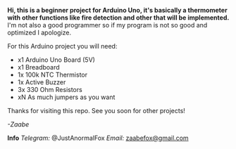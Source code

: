 **Hi, this is a beginner project for Arduino Uno, it's basically a thermometer with other functions like fire detection and other that will be implemented.**
I'm not also a good programmer so if my program is not so good and optimized I apologize.

For this Arduino project you will need:
  - x1 Arduino Uno Board (5V)
  - x1 Breadboard
  - 1x 100k NTC Thermistor
  - 1x Active Buzzer
  - 3x 330 Ohm Resistors
  - xN As much jumpers as you want

Thanks for visiting this repo.
See you soon for other projects!

*-Zaabe*

**Info**
*Telegram:* @JustAnormalFox
*Email:* zaabefox@gmail.com
